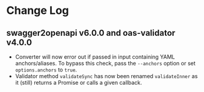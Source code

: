 # Change Log

## swagger2openapi v6.0.0 and oas-validator v4.0.0

* Converter will now error out if passed in input containing YAML anchors/aliases. To bypass this check, pass the `--anchors` option or set `options.anchors` to `true`.
* Validator method `validateSync` has now been renamed `validateInner` as it (still) returns a Promise or calls a given callback.
